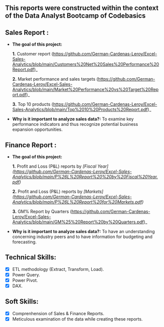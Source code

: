 ## This reports were constructed within the context of the Data Analyst Bootcamp of Codebasics
## Sales Report :


- **The goal of this project:** 

    **1.** Customer report (https://github.com/German-Cardenas-Leroy/Excel-Sales-Analytics/blob/main/Customers%20Net%20Sales%20Performance%20Report.pdf)_ 

    **2.** Market performance and sales targets (https://github.com/German-Cardenas-Leroy/Excel-Sales-Analytics/blob/main/Market%20Performance%20vs%20Target%20Report.pdf)_

    **3.** Top 10 products (https://github.com/German-Cardenas-Leroy/Excel-Sales-Analytics/blob/main/Top%2010%20Products%20Report.pdf)_

- **Why is it important to analyze sales data?:** To examine key performance indicators and thus recognize potential business expansion opportunities.


## Finance Report :

- **The goal of this project:** 

    **1.** Profit and Loss (P&L) reports by _[Fiscal Year] (https://github.com/German-Cardenas-Leroy/Excel-Sales-Analytics/blob/main/P%26L%20Report%20%20by%20Fiscal%20Year.pdf)_ 

   **2.** Profit and Loss (P&L) reports by _[Markets] (https://github.com/German-Cardenas-Leroy/Excel-Sales-Analytics/blob/main/P%26L%20Report%20for%20Markets.pdf)_

   **3.** GM% Report by Quarters (https://github.com/German-Cardenas-Leroy/Excel-Sales-Analytics/blob/main/GM%25%20Report%20by%20Quarters.pdf)_


- **Why is it important to analyze sales data?:** To have an understanding concerning industry peers and to have information for budgeting and forecasting.




## Technical Skills:
- [x]	ETL methodology (Extract, Transform, Load).
- [x]	Power Query.
- [x]	Power Pivot.
- [x]	DAX.

## Soft Skills:
- [x]	Comprenhension of Sales & Finance Reports.
- [x]	Meticulous examination of the data while creating these reports.
